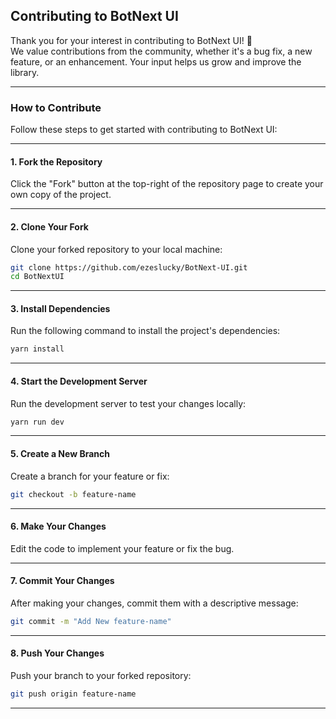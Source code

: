 ## Contributing to BotNext UI

Thank you for your interest in contributing to BotNext UI! 🎉  
We value contributions from the community, whether it's a bug fix, a new feature, or an enhancement. Your input helps us grow and improve the library.

---

### How to Contribute

Follow these steps to get started with contributing to BotNext UI:

---

#### 1. **Fork the Repository**  
Click the "Fork" button at the top-right of the repository page to create your own copy of the project.

---

#### 2. **Clone Your Fork**  
Clone your forked repository to your local machine:

```bash
git clone https://github.com/ezeslucky/BotNext-UI.git
cd BotNextUI
```

---

#### 3. **Install Dependencies**  
Run the following command to install the project's dependencies:

```bash
yarn install
```

---

#### 4. **Start the Development Server**  
Run the development server to test your changes locally:

```bash
yarn run dev
```

---

#### 5. **Create a New Branch**  
Create a branch for your feature or fix:

```bash
git checkout -b feature-name
```

---

#### 6. **Make Your Changes**  
Edit the code to implement your feature or fix the bug.

---

#### 7. **Commit Your Changes**  
After making your changes, commit them with a descriptive message:

```bash
git commit -m "Add New feature-name"
```

---

#### 8. **Push Your Changes**  
Push your branch to your forked repository:

```bash
git push origin feature-name
```

---





